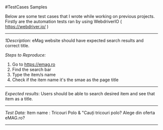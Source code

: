 #TestCases Samples

Below are some test cases that I wrote while working on previous projects. Firstly are the automation tests ran by using WebdriverIO ( https://webdriver.io/ )

_________________________________________________________________________________________________________________________________________________________________________

_*1*Description:_
eMag website should have expected search results and correct title.

_Steps to Reproduce:_
1. Go to https://emag.ro
2. Find the search bar
3. Type the item/s name
4. Check if the item name it's the smae as the page title

_________________________________________________________________________________________________________________________________________________________________________

_Expected results_:
Users should be able to search desired item and see that item as a title.

_________________________________________________________________________________________________________________________________________________________________________

_Test Data:_
Item name : Tricouri Polo & "Cauți tricouri polo? Alege din oferta eMAG.ro?

_________________________________________________________________________________________________________________________________________________________________________


